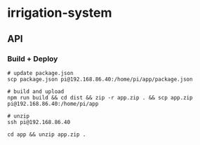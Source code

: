 # irrigation-system
 
## API

### Build + Deploy

```
# update package.json
scp package.json pi@192.168.86.40:/home/pi/app/package.json

# build and upload
npm run build && cd dist && zip -r app.zip . && scp app.zip pi@192.168.86.40:/home/pi/app

# unzip
ssh pi@192.168.86.40

cd app && unzip app.zip .
```


